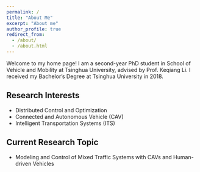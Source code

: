 ```yaml
---
permalink: /
title: "About Me"
excerpt: "About me"
author_profile: true
redirect_from: 
  - /about/
  - /about.html
---
```


Welcome to my home page! I am a second-year PhD student in School of Vehicle and Mobility at Tsinghua University, advised by Prof. Keqiang Li. I received my Bachelor’s Degree at Tsinghua University in 2018. 

<!--Click [here](https://zzz14.github.io/files/CV-Zizhao.pdf) to view my up-to-date CV.-->

## Research Interests

- Distributed Control and Optimization
- Connected and Autonomous Vehicle (CAV)
- Intelligent Transportation Systems (ITS)

## Current Research Topic

- Modeling and Control of Mixed Traffic Systems with CAVs and Human-driven Vehicles

